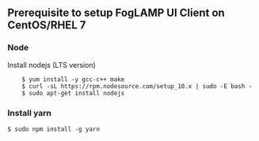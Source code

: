 
## Prerequisite to setup FogLAMP UI Client on CentOS/RHEL 7

### Node 

Install nodejs (LTS version)

```
    $ yum install -y gcc-c++ make
    $ curl -sL https://rpm.nodesource.com/setup_10.x | sudo -E bash -
    $ sudo apt-get install nodejs
```    

### Install yarn

`$ sudo npm install -g yarn`

